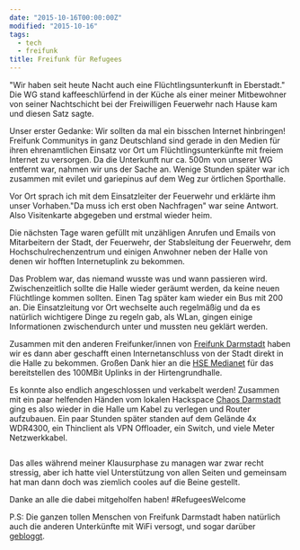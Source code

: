 ```yaml
---
date: "2015-10-16T00:00:00Z"
modified: "2015-10-16"
tags:
  - tech
  - freifunk
title: Freifunk für Refugees
---
```


"Wir haben seit heute Nacht auch eine Flüchtlingsunterkunft in Eberstadt."
Die WG stand kaffeeschlürfend in der Küche als einer meiner Mitbewohner von seiner Nachtschicht bei der
Freiwilligen Feuerwehr nach Hause kam und diesen Satz sagte.

Unser erster Gedanke: Wir sollten da mal ein bisschen Internet hinbringen!
Freifunk Communitys in ganz Deutschland sind gerade in den Medien für ihren ehrenamtlichen Einsatz vor Ort
um Flüchtlingsunterkünfte mit freiem Internet zu versorgen.
Da die Unterkunft nur ca. 500m von unserer WG entfernt war, nahmen wir uns der Sache an.
Wenige Stunden später war ich zusammen mit evilet und gariepinus auf dem Weg zur örtlichen Sporthalle.

Vor Ort sprach ich mit dem Einsatzleiter der Feuerwehr und erklärte ihm unser
Vorhaben."Da muss ich erst oben Nachfragen" war seine Antwort.
Also Visitenkarte abgegeben und erstmal wieder heim.

Die nächsten Tage waren gefüllt mit unzähligen Anrufen und Emails von Mitarbeitern der Stadt, der Feuerwehr, der Stabsleitung der Feuerwehr, dem Hochschulrechenzentrum und einigen Anwohner
neben der Halle von denen wir hofften Internetuplink zu bekommen.

Das Problem war, das niemand wusste was und wann passieren wird. Zwischenzeitlich sollte die Halle wieder geräumt werden, da keine neuen Flüchtlinge kommen sollten. Einen Tag später kam wieder
ein Bus mit 200 an. Die Einsatzleitung vor Ort wechselte auch regelmäßig und da es natürlich wichtigere Dinge zu regeln gab, als WLan, gingen einige Informationen zwischendurch unter und mussten neu geklärt werden.

Zusammen mit den anderen Freifunker/innen von [Freifunk Darmstadt](https://darmstadt.freifunk.net) haben wir es dann aber geschafft einen Internetanschluss von der Stadt direkt in die Halle zu bekommen.
Großen Dank hier an die [HSE Medianet](https://www.hse-medianet.de/) für das bereitstellen des 100MBit Uplinks in der Hirtengrundhalle.

Es konnte also endlich angeschlossen und verkabelt werden! Zusammen mit ein paar
helfenden Händen vom lokalen Hackspace [Chaos Darmstadt](https://www.chaos-darmstadt.de) ging es also wieder in die Halle um Kabel zu verlegen und Router aufzubauen.
Ein paar Stunden später standen auf dem Gelände 4x WDR4300, ein Thinclient als VPN Offloader, ein Switch, und viele Meter Netzwerkkabel.
<figure>
	<img src="../images/hirtengrundhalle_karte.png" alt="">
</figure>
Das alles während meiner Klausurphase zu managen war zwar recht stressig, aber ich hatte viel Unterstützung von allen Seiten und gemeinsam hat
man dann doch was ziemlich cooles auf die Beine gestellt.


Danke an alle die dabei mitgeholfen haben!
#RefugeesWelcome

P.S: Die ganzen tollen Menschen von Freifunk Darmstadt haben natürlich auch die anderen Unterkünfte mit WiFi versogt, und sogar darüber [gebloggt](https://darmstadt.freifunk.net/news/2015/10/08/kooperation-darmstadt/).
